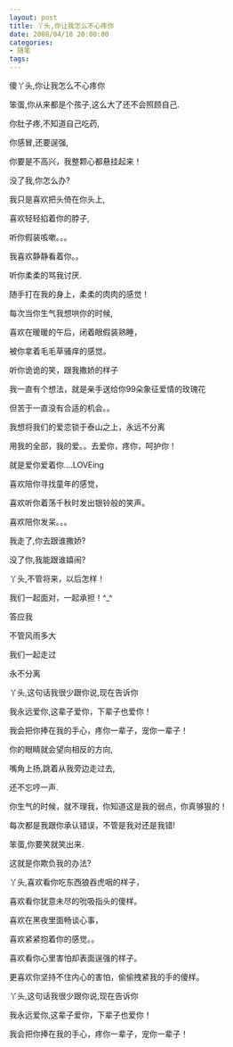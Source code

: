 ```yaml
---
layout: post
title: 丫头,你让我怎么不心疼你
date: 2008/04/18 20:00:00
categories: 
- 随笔
tags: 
---
```


傻丫头,你让我怎么不心疼你

笨蛋,你从来都是个孩子,这么大了还不会照顾自己.

你肚子疼,不知道自己吃药,

你感冒,还要逞强,

你要是不高兴，我整颗心都悬挂起来！

没了我,你怎么办?

我只是喜欢把头倚在你头上,

喜欢轻轻掐着你的脖子,

听你假装咳嗽。。。

我喜欢静静看着你。。

听你柔柔的骂我讨厌.

随手打在我的身上，柔柔的肉肉的感觉！

每次当你生气我想哄你的时候,

喜欢在暖暖的午后，闭着眼假装熟睡，

被你拿着毛毛草骚痒的感觉。

听你诡诡的笑，跟我撒娇的样子

我一直有个想法，就是亲手送给你99朵象征爱情的玫瑰花

但苦于一直没有合适的机会。。

我想将我们的爱恋锁于泰山之上，永远不分离

用我的全部，我的爱。。去爱你，疼你，呵护你！

就是爱你爱着你....LOVEing

喜欢陪你寻找童年的感觉，

喜欢听你着荡千秋时发出银铃般的笑声。

喜欢陪你发呆。。。

我走了,你去跟谁撒娇?

没了你,我能跟谁嬉闹?

丫头,不管将来，以后怎样！

我们一起面对，一起承担！^_^

答应我

不管风雨多大

我们一起走过

永不分离

丫头,这句话我很少跟你说,现在告诉你

我永远爱你,这辈子爱你，下辈子也爱你！

我会把你捧在我的手心，疼你一辈子，宠你一辈子！

你的眼睛就会望向相反的方向,

嘴角上扬,跳着从我旁边走过去,

还不忘哼一声.



你生气的时候，就不理我，你知道这是我的弱点，你真够狠的！


每次都是我跟你承认错误，不管是我对还是我错!

笨蛋,你要笑就笑出来.

这就是你欺负我的办法?

丫头,喜欢看你吃东西狼吞虎咽的样子，

喜欢看你犹意未尽的吮吸指头的傻样。

喜欢在黑夜里面畅谈心事，

喜欢紧紧抱着你的感觉。。

喜欢看你心里害怕却表面逞强的样子。

更喜欢你坚持不住内心的害怕，偷偷拽紧我的手的傻样。

丫头,这句话我很少跟你说,现在告诉你

我永远爱你,这辈子爱你，下辈子也爱你！

我会把你捧在我的手心，疼你一辈子，宠你一辈子！
